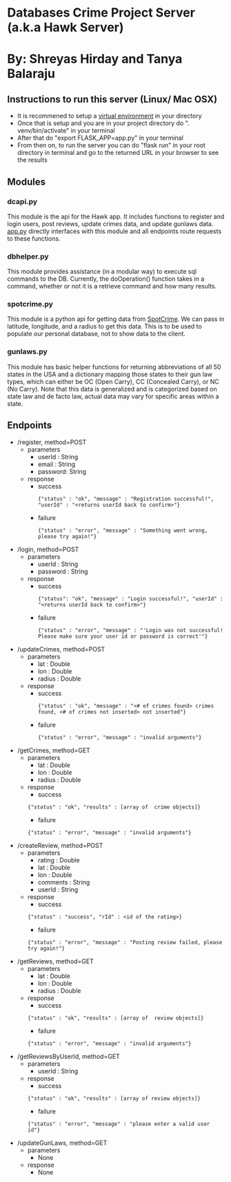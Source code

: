 Databases Crime Project Server (a.k.a Hawk Server)
==================================================
# By: Shreyas Hirday and Tanya Balaraju

## Instructions to run this server (Linux/ Mac OSX)

* It is recommened to setup a [virtual environment](http://docs.python-guide.org/en/latest/dev/virtualenvs/) in your directory
* Once that is setup and you are in your project directory do ". venv/bin/activate" in your terminal
* After that do "export FLASK_APP=app.py" in your terminal
* From then on, to run the server you can do "flask run" in your root directory in terminal and go to the returned URL in your browser to see the results

## Modules

### dcapi.py
This module is the api for the Hawk app. It includes functions to register and login users, post reviews, update crimes data, and update gunlaws data. [app.py](https://github.com/HirDaysOfTheWeek/DatabasesCrimeServer/blob/master/app.py) directly interfaces with this module and all endpoints route requests to these functions.

### dbhelper.py

This module provides assistance (in a modular way) to execute sql commands to the DB.
Currently, the doOperation() function takes in a command, whether or not it is a retrieve command and how many results.

### spotcrime.py

This module is a python api for getting data from [SpotCrime](https://www.spotcrime.com).
We can pass in latitude, longitude, and a radius to get this data.
This is to be used to populate our personal database, not to show data to the client.

### gunlaws.py
This module has basic helper functions for returning abbreviations of all 50 states in the USA and a dictionary mapping those states to their gun law types, which can either be OC (Open Carry), CC (Concealed Carry), or NC (No Carry). Note that this data is generalized and is categorized based on state law and de facto law, actual data may vary for specific areas within a state.

## Endpoints

* /register, method=POST
  * parameters
    * userId : String
    * email : String
    * password: String
  * response
    * success
      ```
      {"status" : "ok", "message" : "Registration successful!", "userId" : "<returns userId back to confirm>"}
      ```
    * failure
       ```
       {"status" : "error", "message" : "Something went wrong, please try again!"}
       ```
* /login, method=POST
  * parameters
    * userId : String
    * password : String
  * response
    * success
      ```
      {"status": "ok", "message" : "Login successful!", "userId" : "<returns userId back to confirm>"}
      ```
    * failure
      ```
      {"status" : "error", "message" : "'Login was not successful! Please make sure your user id or password is correct'"}
      ```
* /updateCrimes, method=POST
  * parameters
    * lat : Double
    * lon : Double
    * radius : Double
  * response
    * success
      ```
      {"status" : "ok", "message" : "<# of crimes found> crimes found, <# of crimes not inserted> not inserted"}
      ```
    * failure
      ```
      {"status" : "error", "message" : "invalid arguments"}
      ```
 * /getCrimes, method=GET
   * parameters
      * lat : Double
      * lon : Double
      * radius : Double
   * response
      * success
      ```
      {"status" : "ok", "results" : [array of  crime objects]}
      ```
      * failure
      ```
      {"status" : "error", "message" : "invalid arguments"}
      ```
* /createReview, method=POST
  * parameters
    * rating : Double
    * lat : Double
    * lon : Double
    * comments : String
    * userId : String
  * response
    * success
    ```
    {"status" : "success", "rId" : <id of the rating>}
    ```
    * failure
    ```
    {"status" : "error", "message" : "Posting review failed, please try again!"}
    ```
* /getReviews, method=GET
  * parameters
    * lat : Double
    * lon : Double
    * radius : Double  
  * response
     * success
     ```
     {"status" : "ok", "results" : [array of  review objects]}
     ```
     * failure
     ```
     {"status" : "error", "message" : "invalid arguments"}
     ```
* /getReviewsByUserId, method=GET
  * parameters
    * userId : String
  * response
    * success
    ```
    {"status" : "ok", "results" : [array of review objects]}
    ```
    * failure
    ```
    {"status" : "error", "message" : "please enter a valid user id"}
    ```
* /updateGunLaws, method=GET
  * parameters
    * None
  * response
    * None
      
